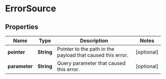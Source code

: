 
# ErrorSource

## Properties
Name | Type | Description | Notes
------------ | ------------- | ------------- | -------------
**pointer** | **String** | Pointer to the path in the payload that caused this error. |  [optional]
**parameter** | **String** | Query parameter that caused this error. |  [optional]



